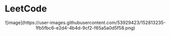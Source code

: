 # LeetCode
<p align=center>
![image](https://user-images.githubusercontent.com/53929423/152813235-1fb5fbc6-e2d4-4b4d-9cf2-f65a5a0d5f58.png)
</p>
